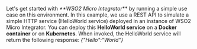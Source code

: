 Let's get started with _**WSO2 Micro Integrator_** by running a simple use case on this environment. 
In this example, we use a REST API to simulate a simple HTTP service (HelloWorld service) deployed in an instance of WSO2 Micro Integrator. 
You can deploy this **HelloWorld service** on a **Docker container** or on **Kubernetes**. When invoked, the HelloWorld service will return the following response: _{"Hello":"World"}_
